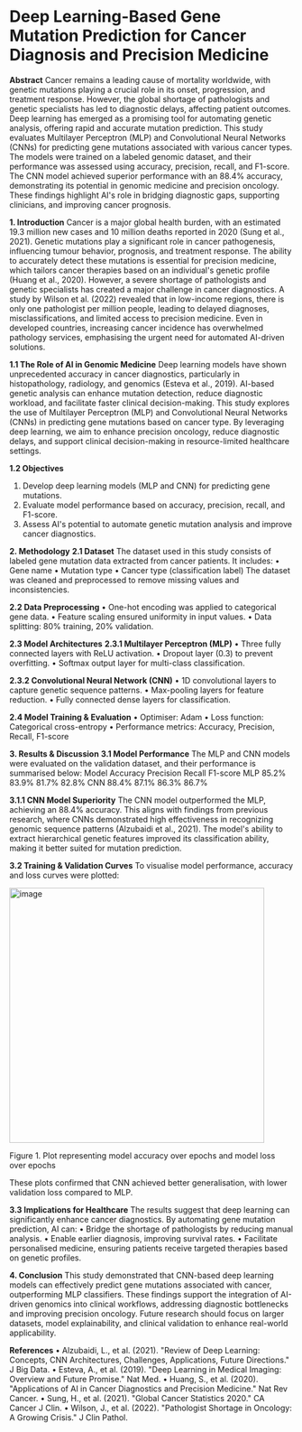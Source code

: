 # Deep Learning-Based Gene Mutation Prediction for Cancer Diagnosis and Precision Medicine

**Abstract**
Cancer remains a leading cause of mortality worldwide, with genetic mutations playing a crucial role in its onset, progression, and treatment response. However, the global shortage of pathologists and genetic specialists has led to diagnostic delays, affecting patient outcomes. Deep learning has emerged as a promising tool for automating genetic analysis, offering rapid and accurate mutation prediction. This study evaluates Multilayer Perceptron (MLP) and Convolutional Neural Networks (CNNs) for predicting gene mutations associated with various cancer types. The models were trained on a labeled genomic dataset, and their performance was assessed using accuracy, precision, recall, and F1-score. The CNN model achieved superior performance with an 88.4% accuracy, demonstrating its potential in genomic medicine and precision oncology. These findings highlight AI's role in bridging diagnostic gaps, supporting clinicians, and improving cancer prognosis.

**1. Introduction**
Cancer is a major global health burden, with an estimated 19.3 million new cases and 10 million deaths reported in 2020 (Sung et al., 2021). Genetic mutations play a significant role in cancer pathogenesis, influencing tumour behavior, prognosis, and treatment response. The ability to accurately detect these mutations is essential for precision medicine, which tailors cancer therapies based on an individual's genetic profile (Huang et al., 2020).
However, a severe shortage of pathologists and genetic specialists has created a major challenge in cancer diagnostics. A study by Wilson et al. (2022) revealed that in low-income regions, there is only one pathologist per million people, leading to delayed diagnoses, misclassifications, and limited access to precision medicine. Even in developed countries, increasing cancer incidence has overwhelmed pathology services, emphasising the urgent need for automated AI-driven solutions.

**1.1 The Role of AI in Genomic Medicine**
Deep learning models have shown unprecedented accuracy in cancer diagnostics, particularly in histopathology, radiology, and genomics (Esteva et al., 2019). AI-based genetic analysis can enhance mutation detection, reduce diagnostic workload, and facilitate faster clinical decision-making.
This study explores the use of Multilayer Perceptron (MLP) and Convolutional Neural Networks (CNNs) in predicting gene mutations based on cancer type. By leveraging deep learning, we aim to enhance precision oncology, reduce diagnostic delays, and support clinical decision-making in resource-limited healthcare settings.

**1.2 Objectives**
1.	Develop deep learning models (MLP and CNN) for predicting gene mutations.
2.	Evaluate model performance based on accuracy, precision, recall, and F1-score.
3.	Assess AI's potential to automate genetic mutation analysis and improve cancer diagnostics.

**2. Methodology**
**2.1 Dataset**
The dataset used in this study consists of labeled gene mutation data extracted from cancer patients. It includes:
•	Gene name
•	Mutation type
•	Cancer type (classification label)
The dataset was cleaned and preprocessed to remove missing values and inconsistencies.

**2.2 Data Preprocessing**
•	One-hot encoding was applied to categorical gene data.
•	Feature scaling ensured uniformity in input values.
•	Data splitting: 80% training, 20% validation.

**2.3 Model Architectures**
**2.3.1 Multilayer Perceptron (MLP)**
•	Three fully connected layers with ReLU activation.
•	Dropout layer (0.3) to prevent overfitting.
•	Softmax output layer for multi-class classification.

**2.3.2 Convolutional Neural Network (CNN)**
•	1D convolutional layers to capture genetic sequence patterns.
•	Max-pooling layers for feature reduction.
•	Fully connected dense layers for classification.

**2.4 Model Training & Evaluation**
•	Optimiser: Adam
•	Loss function: Categorical cross-entropy
•	Performance metrics: Accuracy, Precision, Recall, F1-score
 
**3. Results & Discussion**
**3.1 Model Performance**
The MLP and CNN models were evaluated on the validation dataset, and their performance is summarised below:
Model	Accuracy	Precision	Recall	F1-score
MLP	85.2%	83.9%	81.7%	82.8%
CNN	88.4%	87.1%	86.3%	86.7%

**3.1.1 CNN Model Superiority**
The CNN model outperformed the MLP, achieving an 88.4% accuracy. This aligns with findings from previous research, where CNNs demonstrated high effectiveness in recognizing genomic sequence patterns (Alzubaidi et al., 2021). The model's ability to extract hierarchical genetic features improved its classification ability, making it better suited for mutation prediction.

**3.2 Training & Validation Curves**
To visualise model performance, accuracy and loss curves were plotted:

<img width="452" alt="image" src="https://github.com/user-attachments/assets/c6d0b48f-ae09-4ddd-806c-2109b6362aeb" />

Figure 1. Plot representing model accuracy over epochs and model loss over epochs 

These plots confirmed that CNN achieved better generalisation, with lower validation loss compared to MLP.

**3.3 Implications for Healthcare**
The results suggest that deep learning can significantly enhance cancer diagnostics. By automating gene mutation prediction, AI can:
•	Bridge the shortage of pathologists by reducing manual analysis.
•	Enable earlier diagnosis, improving survival rates.
•	Facilitate personalised medicine, ensuring patients receive targeted therapies based on genetic profiles.
 
**4. Conclusion**
This study demonstrated that CNN-based deep learning models can effectively predict gene mutations associated with cancer, outperforming MLP classifiers. These findings support the integration of AI-driven genomics into clinical workflows, addressing diagnostic bottlenecks and improving precision oncology. Future research should focus on larger datasets, model explainability, and clinical validation to enhance real-world applicability.
 
**References**
•	Alzubaidi, L., et al. (2021). "Review of Deep Learning: Concepts, CNN Architectures, Challenges, Applications, Future Directions." J Big Data.
•	Esteva, A., et al. (2019). "Deep Learning in Medical Imaging: Overview and Future Promise." Nat Med.
•	Huang, S., et al. (2020). "Applications of AI in Cancer Diagnostics and Precision Medicine." Nat Rev Cancer.
•	Sung, H., et al. (2021). "Global Cancer Statistics 2020." CA Cancer J Clin.
•	Wilson, J., et al. (2022). "Pathologist Shortage in Oncology: A Growing Crisis." J Clin Pathol.
 


